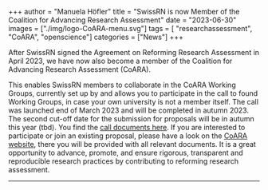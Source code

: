 +++
author = "Manuela Höfler"
title = "SwissRN is now Member of the Coalition for Advancing Research Assessment"
date = "2023-06-30"
images  = ["./img/logo-CoARA-menu.svg"]
tags = [ "researchassessment", "CoARA", "openscience"]
categories = ["News"]
+++


After SwissRN signed the Agreement on Reforming Research Assessment in April 2023, we have now also become a member of the Coalition for Advancing Research Assessment (CoARA). 

This enables SwissRN members to collaborate in the CoARA Working Groups, currently set up by and allows you to participate in the call to found Working Groups, in case your own university is not a member itself. The call was launched end of March 2023 and will be completed in autumn 2023. The second cut-off date for the submission for proposals will be in autumn this year (tbd). You find the [call documents here](https://coara.eu/app/uploads/2023/03/CoARA_Call_for_WGs_Final.pdf). If you are interested to participate or join an existing proposal, please have a look on the [CoARA website](https://coara.eu/coalition/working-groups/), there you will be provided with all relevant documents. It is a great opportunity to advance, promote, and ensure rigorous, transparent and reproducible research practices by contributing to reforming research assessment. 


---
